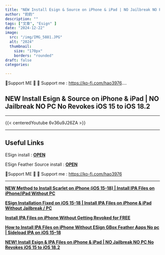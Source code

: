 ```yaml
---
title: "NEW Install Esign & Source on iPhone & iPad | NO Jailbreak NO PC No Revokes iOS 15 to iOS 18.2"
author: "鈞鈞"
description: ""
tags: ["文章", "Esign" ]
date: "2024-12-22"
image:
  src: "/img/IMG_5881.JPG"
  alt: "2024"
  thumbnail:
    size: "170px"
    borders: "rounded"
draft: false
categories:

---
```


🤝Support ME 🤝
💸 Support me : https://ko-fi.com/hao3976....
<!--more-->

## **NEW Install Esign & Source on iPhone & iPad | NO Jailbreak NO PC No Revokes iOS 15 to iOS 18.2**

---
{{< centeredYoutube 6v36u9J26ZA >}}


---

## **Useful Links**

ESign install : **[OPEN](https://khoindvn.io.vn/)**

ESign Feather Source install : **[OPEN](https://www.icloud.com/shortcuts/585a5378fe884d2b9a513891a0766542)**

🤝Support ME 🤝
💸 Support me : https://ko-fi.com/hao3976

---

**[NEW Method to Install Scarlet on iPhone (iOS 15-18) | Install IPA Files on iPhone/iPad Without PC](https://youtu.be/jKOxTGtw5Io)**

**[ESign Installation Fixed on iOS 15-18 | Install IPA Files on iPhone & iPad Without Jailbreak / PC](https://youtu.be/QHFRzVgpCsQ)**

**[Install IPA Files on iPhone Without Getting Revoked for FREE](https://youtu.be/8zuNH1s0FcM)**

**[How to Install IPA Files on iPhone Without ESign GBox Feather Apps No pc | Sideload IPA on iOS 15–18](https://youtu.be/fXHU9EDGykw)**

**[NEW! Install Esign & IPA Files on iPhone & iPad | NO Jailbreak NO PC No Revokes iOS 15 to iOS 18.2](https://youtu.be/h-UL3V2Afas)**